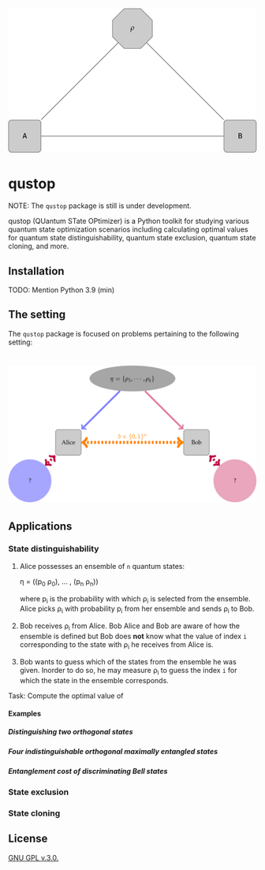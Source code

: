# ![logo](./docs/figures/logo.svg "logo") 

# qustop

NOTE: The `qustop` package is still is under development. 

qustop (QUantum STate OPtimizer) is a Python toolkit for studying various
quantum state optimization scenarios including calculating optimal values for
quantum state distinguishability, quantum state exclusion, quantum state
cloning, and more.

## Installation

TODO: Mention Python 3.9 (min)

## The setting

The `qustop` package is focused on problems pertaining to the following setting:

# ![setting](./docs/figures/quantum_state_distinguish.svg "setting") 

## Applications

### State distinguishability

1. Alice possesses an ensemble of `n` quantum states:

    &eta; = ((p<sub>0</sub> &rho;<sub>0</sub>), ... , (p<sub>n</sub> &rho;<sub>n</sub>))

    where p<sub>i</sub> is the probability with which &rho;<sub>i</sub> is selected from the
    ensemble. Alice picks &rho;<sub>i</sub> with probability p<sub>i</sub> from her ensemble
    and sends &rho;<sub>i</sub> to Bob.

2. Bob receives &rho;<sub>i</sub> from Alice. Bob Alice and Bob are aware of how the ensemble is
   defined but Bob does **not** know what the value of index `i` corresponding to the state with
   &rho;<sub>i</sub> he receives from Alice is.

3. Bob wants to guess which of the states from the ensemble he was given. Inorder to do so, he
   may measure &rho;<sub>i</sub> to guess the index `i` for which the state in the ensemble
   corresponds.
   
Task: Compute the optimal value of

#### Examples

##### Distinguishing two orthogonal states

##### Four indistinguishable orthogonal maximally entangled states

##### Entanglement cost of discriminating Bell states

### State exclusion

### State cloning

## License

[GNU GPL v.3.0.](https://github.com/vprusso/qustop/blob/master/LICENSE)